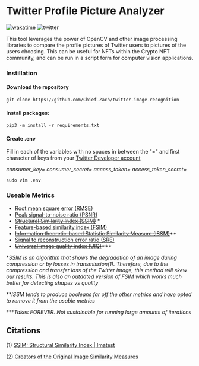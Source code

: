 # Twitter Profile Picture Analyzer
[![wakatime](https://wakatime.com/badge/user/671d32e4-888d-43d9-8178-5f26d6a7202d.svg)](https://wakatime.com/@671d32e4-888d-43d9-8178-5f26d6a7202d)
![twitter](https://img.shields.io/twitter/follow/chiefz_sol?style=social)

This tool leverages the power of OpenCV and other image processing libraries to compare the profile pictures of 
Twitter users to pictures of the users choosing. This can be useful for NFTs within the Crypto NFT community, and can be run in a script form for computer vision applications. 

### Instillation
#### Download the repository
```
git clone https://github.com/Chief-Zach/twitter-image-recognition 
```

#### Install packages:
```
pip3 -m install -r requirements.txt
```

#### Create .env
Fill in each of the variables with no spaces in between the "=" and first character of keys from your [Twitter Developer
account](https://developer.twitter.com/en)

_consumer_key=_
_consumer_secret=_
_access_token=_
_access_token_secret=_

```
sudo vim .env
```

### Useable Metrics 
- [Root mean square error (RMSE)](https://en.wikipedia.org/wiki/Root-mean-square_deviation)
- [Peak signal-to-noise ratio (PSNR)](https://en.wikipedia.org/wiki/Peak_signal-to-noise_ratio)
- ~~[Structural Similarity Index (SSIM)](https://en.wikipedia.org/wiki/Structural_similarity)~~ *
- [Feature-based similarity index (FSIM)](https://www4.comp.polyu.edu.hk/~cslzhang/IQA/TIP_IQA_FSIM.pdf)
- ~~[Information theoretic-based Statistic Similarity Measure (ISSM)](https://www.tandfonline.com/doi/full/10.1080/22797254.2019.1628617)~~**
- [Signal to reconstruction error ratio (SRE)](https://www.sciencedirect.com/science/article/abs/pii/S0924271618302636)
- ~~[Universal image quality index (UIQ)](https://ece.uwaterloo.ca/~z70wang/publications/quality_2c.pdf)~~***

**SSIM is an algorithm that shows the degradation of an image during compression or by losses in transmission(1). 
Therefore, due to the compression and transfer loss of the Twitter image, this method will skew our results. This is 
also an outdated version of FSIM which works much better for detecting shapes vs quality* 

***ISSM tends to produce booleans far off the other metrics and have opted to remove it from the usable
metrics*

****Takes FOREVER. Not sustainable for running large amounts of iterations*

## Citations
(1) [SSIM: Structural Similarity Index | Imatest](https://www.imatest.com/docs/ssim/)

(2) [Creators of the Original Image Similarity Measures](https://pypi.org/project/image-similarity-measures/)
